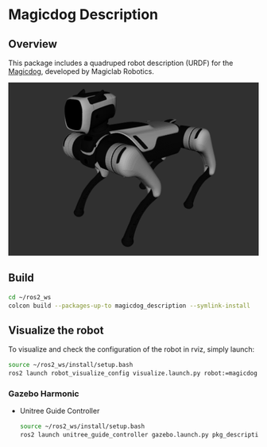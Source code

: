 # Magicdog Description

## Overview

This package includes a quadruped robot description (URDF) for the [Magicdog](https://www.magiclab.top/dog), developed by Magiclab Robotics.

![image](../../.images/magicdog.png)

## Build

```bash
cd ~/ros2_ws
colcon build --packages-up-to magicdog_description --symlink-install
```

## Visualize the robot

To visualize and check the configuration of the robot in rviz, simply launch:

```bash
source ~/ros2_ws/install/setup.bash
ros2 launch robot_visualize_config visualize.launch.py robot:=magicdog
```

### Gazebo Harmonic

* Unitree Guide Controller
  ```bash
  source ~/ros2_ws/install/setup.bash
  ros2 launch unitree_guide_controller gazebo.launch.py pkg_description:=magicdog_description
  ```

